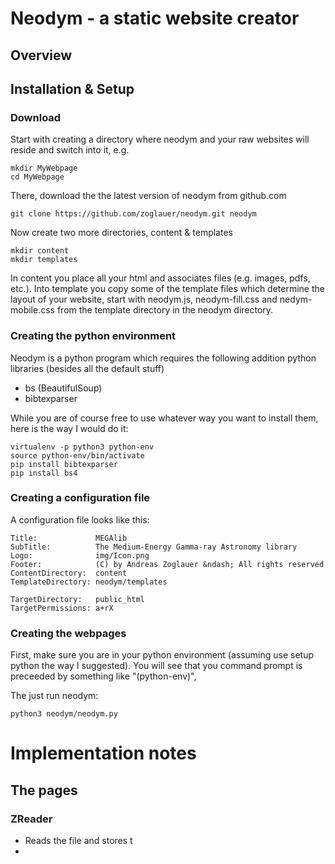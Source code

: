 # Neodym - a static website creator

## Overview




## Installation & Setup

### Download

Start with creating a directory where neodym and your raw websites will reside and switch into it, e.g.

```
mkdir MyWebpage
cd MyWebpage
```

There, download the the latest version of neodym from github.com

```
git clone https://github.com/zoglauer/neodym.git neodym
```

Now create two more directories, content & templates

```
mkdir content
mkdir templates
```

In content you place all your html and associates files (e.g. images, pdfs, etc.).
Into template you copy some of the template files which determine the layout of your website, start with neodym.js, neodym-fill.css and nedym-mobile.css from the template directory in the neodym directory.

### Creating the python environment

Neodym is a python program which requires the following addition python libraries (besides all the default stuff)

* bs (BeautifulSoup)
* bibtexparser

While you are of course free to use whatever way you want to install them, here is the way I would do it:


```
virtualenv -p python3 python-env
source python-env/bin/activate
pip install bibtexparser
pip install bs4
```

### Creating a configuration file

A configuration file looks like this:

```
Title:             MEGAlib
SubTitle:          The Medium-Energy Gamma-ray Astronomy library
Logo:              img/Icon.png
Footer:            (C) by Andreas Zoglauer &ndash; All rights reserved
ContentDirectory:  content
TemplateDirectory: neodym/templates

TargetDirectory:   public_html
TargetPermissions: a+rX
```

### Creating the webpages

First, make sure you are in your python environment (assuming use setup python the way I suggested). You will see that you command prompt is preceeded by something like "(python-env)",

The just run neodym:

```
python3 neodym/neodym.py
```

# Implementation notes

## The pages

### ZReader

* Reads the file and stores t
* 




